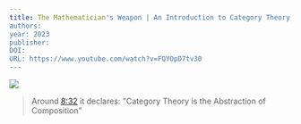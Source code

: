 ```yaml
---
title: The Mathematician's Weapon | An Introduction to Category Theory, Abstraction and Algebra | #SoME3
authors: 
year: 2023
publisher: 
DOI: 
URL: https://www.youtube.com/watch?v=FQYOpD7tv30
---
```


![](https://www.youtube.com/watch?v=FQYOpD7tv30)

> Around [8:32](https://www.youtube.com/watch?v=FQYOpD7tv30&t=512s) it declares: "Category Theory is the Abstraction of Composition"